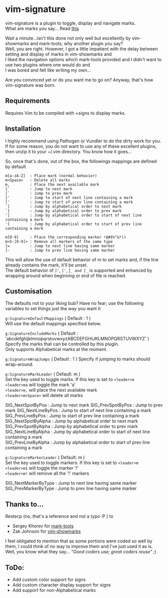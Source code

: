 # vim-signature
vim-signature is a plugin to toggle, display and navigate marks.  
What are marks you say... Read [this](http://vim.wikia.com/wiki/Using_marks)
  
Wait a minute...isn't this done not only well but excellently by vim-showmarks
and mark-tools; why another plugin you say?  
Well, you are right. However, I got a little impatient with the delay between
setting and display of marks in vim-showmarks and  
I liked the navigation options which mark-tools provided and I didn't want to
use two plugins where one would do and  
I was bored and felt like writing my own...  
  
Are you convinced yet or do you want me to go on? Anyway, that's how vim-signature was born.


## Requirements
Requires Vim to be compiled with +signs to display marks.


## Installation
I highly recommend using Pathogen or Vundler to do the dirty work for you. If
for some reason, you do not want to use any of these excellent plugins, then
unzip it to your ~/.vim directory. You know how it goes...  

So, once that's done, out of the box, the followings mappings are defined by
default
```
m[a-zA-Z]  : Place mark (normal behavior)
m<Space>   : Delete all marks
m,         : Place the next available mark
]`         : Jump to next mark
[`         : Jump to prev mark
]'         : Jump to start of next line containing a mark  
['         : Jump to start of prev line containing a mark  
`]         : Jump by alphabetical order to next mark  
`[         : Jump by alphabetical order to prev mark  
']         : Jump by alphabetical order to start of next line containing a mark  
'[         : Jump by alphabetical order to start of prev line containing a mark 

m[0-9]     : Place the corresponding marker !@#$%^&*()
m<S-[0-9]> : Remove all markers of the same type  
]=         : Jump to next line having same marker  
]-         : Jump to prev line having same marker  
```
This will allow the use of default behavior of m to set marks and, if the line
already contains the mark, it'll be unset.  
The default behavior of `]'`, `['`, ]_`_ and [_`_ is supported and enhanced by
wrapping around when beginning or end of file is reached.  
  

## Customisation
The defaults not to your liking bub? Have no fear; use the following
variables to set things just the way you want it  

`g:SignatureDefaultMappings` ( Default : 1 )  
Will use the default mappings specified below.  

`g:SignatureIncludeMarks` ( Default : 'abcdefghijklmnopqrstuvwxyzABCDEFGHIJKLMNOPQRSTUVWXYZ' )  
Specify the marks that can be controlled by this plugin.  
Only supports Alphabetical marks at the moment.  

`g:SignatureWrapJumps` ( Default : 1 )
Specify if jumping to marks should wrap-around.  

`g:SignatureMarkLeader` ( Default: m )  
Set the key used to toggle marks.  If this key is set to `<leader>m`  
`<leader>ma` will toggle the mark 'a'  
`<leader>m,` will place the next available mark  
`<leader>m<Space>` will delete all marks  

<Plug>SIG_NextSpotByPos    : Jump to next mark
<Plug>SIG_PrevSpotByPos    : Jump to prev mark
<Plug>SIG_NextLineByPos    : Jump to start of next line containing a mark  
<Plug>SIG_PrevLineByPos    : Jump to start of prev line containing a mark  
<Plug>SIG_NextSpotByAlpha  : Jump by alphabetical order to next mark  
<Plug>SIG_PrevSpotByAlpha  : Jump by alphabetical order to prev mark  
<Plug>SIG_NextLineByAlpha  : Jump by alphabetical order to start of next line containing a mark  
<Plug>SIG_PrevLineByAlpha  : Jump by alphabetical order to start of prev line containing a mark 

`g:SignatureMarkerLeader` ( Default: m )  
Set the key used to toggle markers.  If this key is set to `<leader>m`  
`<leader>m1` will toggle the marker '!'  
`<leader>m!` will remove all the '!' markers  

<Plug>SIG_NextMarkerByType : Jump to next line having same marker  
<Plug>SIG_PrevMarkerByType : Jump to prev line having same marker  


## Thanks to...
Restecp (no, that's a reference and not a typo :P ) to  
* Sergey Khorev for [mark-tools](http://www.vim.org/scripts/script.php?script_id=2929)
* Zak Johnson for [vim-showmarks](https://github.com/zakj/vim-showmarks)  

I feel obligated to mention that as some portions were coded so well by them, I could think of no way to improve them and I've just used it as is.
Well, you know what they say... _"Good coders use; great coders reuse"_ ;)


## ToDo:
* Add custom color support for signs
* Add custom character display support for signs
* Add support for non-Alphabetical marks
